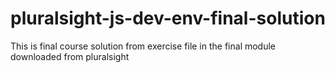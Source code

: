 # pluralsight-js-dev-env-final-solution
This is final course solution from exercise file in the final module downloaded from pluralsight 
